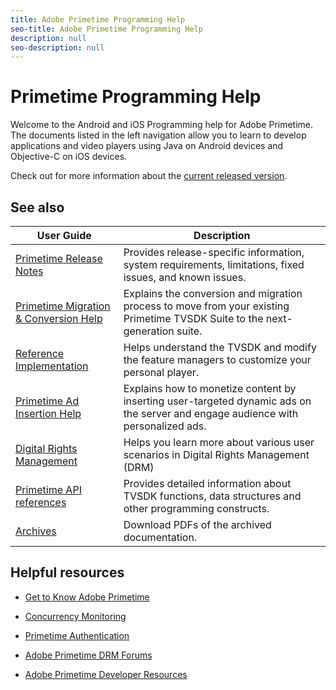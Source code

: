 ```yaml
---
title: Adobe Primetime Programming Help
seo-title: Adobe Primetime Programming Help
description: null
seo-description: null
---
```


# Primetime Programming Help

Welcome to the Android and iOS Programming help for Adobe Primetime. The documents listed in the left navigation allow you to learn to develop applications and video players using Java on Android devices and Objective-C on iOS devices.

Check out for more information about the [current released version](tvsdk-3x-ios-prog/ios-3x-introduction/ios-3x-overview/ios-3x-overview.md).

## See also

| User Guide | Description |
|---|---|
| [Primetime Release Notes](/help/release-notes/home.md) | Provides release-specific information, system requirements, limitations, fixed issues, and known issues. |
| [Primetime Migration & Conversion Help](/help/migration-guides/home.md) | Explains the conversion and migration process to move from your existing Primetime TVSDK Suite to the next-generation suite.   |
| [Reference Implementation](/help/android-reference-implementation/home.md) | Helps understand the TVSDK and modify the feature managers to customize your personal player. |
| [Primetime Ad Insertion Help](/help/dynamic-ad-insertion/home.md) | Explains how to monetize content by inserting user-targeted dynamic ads on the server and engage audience with personalized ads. |
| [Digital Rights Management](/help/digital-rights-management/home.md) | Helps you learn more about various user scenarios in Digital Rights Management (DRM) |
| [Primetime API references](/help/reference/api-references.md) | Provides detailed information about TVSDK functions, data structures and other programming constructs. |
| [Archives](https://helpx.adobe.com/primetime/archives.html) | Download PDFs of the archived documentation. |

## Helpful resources

* [Get to Know Adobe Primetime](https://www.adobe.com/in/marketing/primetime.html)

* [Concurrency Monitoring](https://tve.helpdocsonline.com/concurrency-monitoring-introduction)

* [Primetime Authentication](https://tve.helpdocsonline.com/home)

* [Adobe Primetime DRM Forums](https://forums.adobe.com/community/adobe_access)

* [Adobe Primetime Developer Resources](https://www.adobe.com/devnet/primetime.html)
